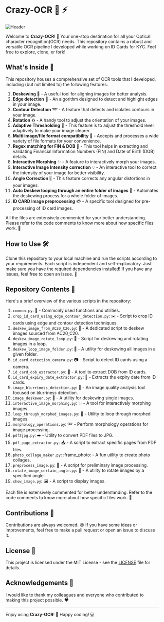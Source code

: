 # Crazy-OCR :eyes: :zap:
![Header](./your-header-image-name.png)

Welcome to **Crazy-OCR**! :wave: Your one-stop destination for all your Optical character recognition(OCR) needs. This repository contains a robust and versatile OCR pipeline I developed while working on ID Cards for KYC. Feel free to explore, clone, or fork! 

## What's Inside :mag_right:
This repository houses a comprehensive set of OCR tools that I developed, including (but not limited to) the following features:

1. **Deskewing** :straight_ruler: - A useful tool for aligning images for better analysis.
2. **Edge detection** :triangular_ruler: - An algorithm designed to detect and highlight edges in your image.
3. **Contour Detection** :loop: - A feature that detects and isolates contours in your image.
4. **Rotation** :recycle: - A handy tool to adjust the orientation of your images.
5. **Adaptive Thresholding** :low_brightness: - This feature is to adjust the threshold level adaptively to make your image clearer.
6. **Multi image/file format compatibility** :file_folder: - Accepts and processes a wide variety of file formats for your convenience.
7. **Regex matching for FIN & DOB** :1234: - This tool helps in extracting and validating Financial Information Numbers (FIN) and Date of Birth (DOB) details.
8. **Interactive Morphing** :sparkles: - A feature to interactively morph your images.
9. **Interactive Image Intensity correction** :bulb: - An interactive tool to correct the intensity of your image for better visibility.
10. **Angle Correction** :level_slider: - This feature corrects any angular distortions in your images.
11. **Auto Deskew looping through an entire folder of images** :repeat: - Automates the deskewing process for a whole folder of images.
12. **ID CARD Image preprocessing** :credit_card: - A specific tool designed for pre-processing of ID card images.

All the files are extensively commented for your better understanding. Please refer to the code comments to know more about how specific files work. :notebook:

## How to Use :hammer_and_wrench:

Clone this repository to your local machine and run the scripts according to your requirements. Each script is independent and self-explanatory. Just make sure you have the required dependencies installed! If you have any issues, feel free to open an issue. :memo:

## Repository Contents :file_folder:

Here's a brief overview of the various scripts in the repository:

1. `common.py`: :wrench: - Commonly used functions and utilities.
2. `crop_id_card_using_edge_contour_detection.py`: :scissors: - Script to crop ID cards using edge and contour detection techniques.
3. `deskew_image_from_AC20_C20.py`: :straight_ruler: - A dedicated script to deskew images sourced from AC20_C20.
4. `deskew_image_rotate_loop.py`: :arrows_counterclockwise: - Script for deskewing and rotating images in a loop.
5. `deskew_loop_image_folder.py`: :file_folder: - A utility for deskewing all images in a given folder.
6. `id_card_detection_camera.py`: :camera: - Script to detect ID cards using a camera.
7. `id_card_dob_extractor.py`: :birthday: - A tool to extract DOB from ID cards.
8. `id_card_expiry_date_extractor.py`: :calendar: - Extracts the expiry date from ID cards.
9. `image_blurriness_detection.py`: :mag_right: - An image quality analysis tool focused on blurriness detection.
10. `image_deskewer.py`: :triangular_ruler: - A utility for deskewing single images.
11. `interactive_image_morphing.py`: :sparkles: - A tool for interactively morphing images.
12. `loop_through_morphed_images.py`: :repeat: - Utility to loop through morphed images.
13. `morphology_operations.py`: :loop: - Perform morphology operations for image processing.
14. `pdf2jpg.py`: :arrow_right: - Utility to convert PDF files to JPG.
15. `pdf_page_extractor.py`: :outbox_tray: - A script to extract specific pages from PDF files.
16. `photo_collage_maker.py`: :frame_photo: - A fun utility to create photo collages.
17. `preprocess_image.py`: :art: - A script for preliminary image processing.
18. `rotate_image_certain_angle.py`: :arrows_counterclockwise: - A utility to rotate images by a specified angle.
19. `show_image.py`: :framed_picture: - A script to display images.

Each file is extensively commented for better understanding. Refer to the code comments to know more about how specific files work. :notebook:

## Contributions :handshake:

Contributions are always welcomed. :smiley: If you have some ideas or improvements, feel free to make a pull request or open an issue to discuss it.

## License :page_facing_up:

This project is licensed under the MIT License - see the [LICENSE](LICENSE) file for details.

## Acknowledgements :star2:

I would like to thank my colleagues and everyone who contributed to making this project possible. :heart:

---

Enjoy using **Crazy-OCR**! :tada: Happy coding! :computer:
